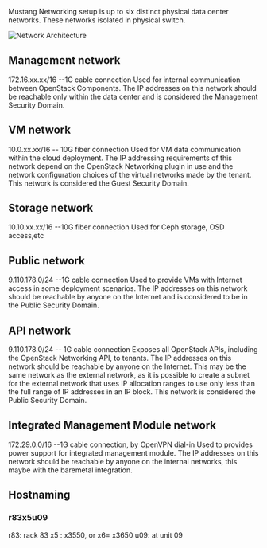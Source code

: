 Mustang Networking setup is up to six distinct physical data center networks. These networks isolated in physical switch. 

![Network Architecture](20140820_mustang_networkarch.png)

## Management network
172.16.xx.xx/16 --1G cable connection
Used for internal communication between OpenStack Components. The IP addresses on this network should be reachable only within the data center and is considered the Management Security Domain. 

## VM network
10.0.xx.xx/16 -- 10G fiber connection
Used for VM data communication within the cloud deployment. The IP addressing requirements of this network depend on the OpenStack Networking plugin in use and the network configuration choices of the virtual networks made by the tenant. This network is considered the Guest Security Domain. 

## Storage network
10.10.xx.xx/16 --10G fiber connection
Used for Ceph storage, OSD access,etc

## Public network
9.110.178.0/24 --1G cable connection
Used to provide VMs with Internet access in some deployment scenarios. The IP addresses on this network should be reachable by anyone on the Internet and is considered to be in the Public Security Domain. 

## API network
9.110.178.0/24 -- 1G cable connection
Exposes all OpenStack APIs, including the OpenStack Networking API, to tenants. The IP addresses on this network should be reachable by anyone on the Internet. This may be the same network as the external network, as it is possible to create a subnet for the external network that uses IP allocation ranges to use only less than the full range of IP addresses in an IP block. This network is considered the Public Security Domain. 

## Integrated Management Module network
172.29.0.0/16 --1G cable connection, by OpenVPN dial-in 
Used to provides power support for integrated management module. The IP addresses on this network should be reachable by anyone on the internal networks, this maybe with the baremetal integration.
 
## Hostnaming
### r83x5u09
r83: rack 83
x5 : x3550, or x6= x3650
u09: at unit 09
